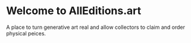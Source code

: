 # Welcome to AllEditions.art

A place to turn generative art real and allow collectors to claim and order physical peices. 

